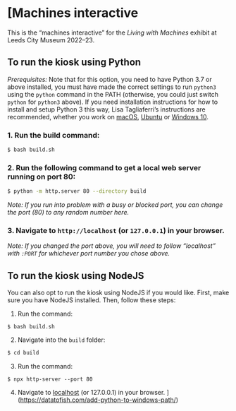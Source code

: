 [Machines interactive
===============

This is the “machines interactive” for the _Living with Machines_ exhibit at Leeds City Museum 2022–23.

To run the kiosk using Python
---------------

_Prerequisites:_ Note that for this option, you need to have Python 3.7 or above installed, you must have made the correct settings to run `python3` using the `python` command in the PATH (otherwise, you could just switch `python` for `python3` above). If you need installation instructions for how to install and setup Python 3 this way, Lisa Tagliaferri’s instructions are recommended, whether you work on [macOS](https://www.digitalocean.com/community/tutorials/how-to-install-python-3-and-set-up-a-local-programming-environment-on-macos), [Ubuntu](https://www.digitalocean.com/community/tutorials/how-to-install-python-3-and-set-up-a-programming-environment-on-an-ubuntu-20-04-server) or [Windows 10](https://www.digitalocean.com/community/tutorials/how-to-install-python-3-and-set-up-a-local-programming-environment-on-windows-10).

### 1. Run the build command:

```sh
$ bash build.sh
```

### 2. Run the following command to get a local web server running on port 80:

```sh
$ python -m http.server 80 --directory build
```

_Note: If you run into problem with a busy or blocked port, you can change the port (80) to any random number here._

### 3. Navigate to `http://localhost` (or `127.0.0.1`) in your browser.

_Note: If you changed the port above, you will need to follow “localhost” with `:PORT` for whichever port number you chose above._

To run the kiosk using NodeJS
---------------

You can also opt to run the kiosk using NodeJS if you would like. First, make sure you have NodeJS installed. Then, follow these steps:

1. Run the command:

```
$ bash build.sh
```

2. Navigate into the `build` folder:

```sh
$ cd build
```

3. Run the command:

```
$ npx http-server --port 80
```

4. Navigate to [localhost](http://localhost) (or 127.0.0.1) in your browser.
](https://datatofish.com/add-python-to-windows-path/)
